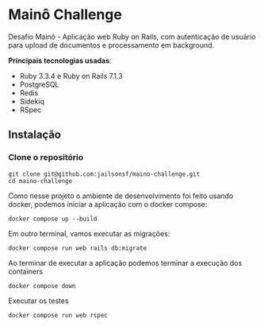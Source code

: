 # Mainô Challenge

Desafio Mainô - Aplicação web Ruby on Rails, com autenticação de usuário para upload de documentos e processamento em background.

**Principais tecnologias usadas**:
* Ruby 3.3.4 e Ruby on Rails 7.1.3
* PostgreSQL
* Redis
* Sidekiq
* RSpec

## Instalação

### Clone o repositório
```shell
git clone git@github.com:jailsonsf/maino-challenge.git
cd maino-challenge
```

Como nesse projeto o ambiente de desenvolvimento foi feito usando docker, podemos iniciar a aplicação com o docker compose:
```shell
docker compose up --build
```

Em outro terminal, vamos executar as migrações:
```shell
docker compose run web rails db:migrate
```

Ao terminar de executar a aplicação podemos terminar a execução dos containers
```shell
docker compose down
```

Executar os testes
```shell
docker compose run web rspec
```
